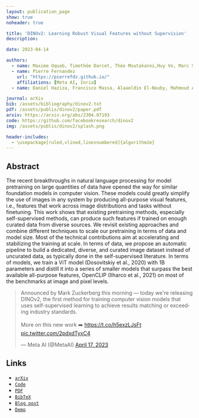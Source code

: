 ```yaml
---
layout: publication_page
show: true
noheader: true

title: 'DINOv2: Learning Robust Visual Features without Supervision'
description: 

date: 2023-04-14

authors:
  - name: Maxime Oquab, Timothée Darcet, Théo Moutakanni,Huy Vo, Marc Szafraniec, Vasil Khalidov
  - name: Pierre Fernandez
    url: "https://pierrefdz.github.io/"
    affiliations: [Meta AI, Inria]
  - name: Daniel Haziza, Francisco Massa, Alaaeldin El-Nouby, Mahmoud Assran, Nicolas Ballas, Wojciech Galuba, Russell Howes, Po-Yao Huang, Shang-Wen Li, Ishan Misra, Michael Rabbat, Vasu Sharma, Gabriel Synnaeve, Hu Xu, Hervé Jegou, Julien Mairal, Patrick Labatut, Armand Joulin, Piotr Bojanowski

journal: arXiv
bib: /assets/bibliography/dinov2.txt
pdf: /assets/publis/dinov2/paper.pdf 
arxiv: https://arxiv.org/abs/2304.07193
code: https://github.com/facebookresearch/dinov2
img: /assets/publis/dinov2/splash.png

header-includes:
  - \usepackage[ruled,vlined,linesnumbered]{algorithm2e}
---
```


## Abstract

The recent breakthroughs in natural language processing for model pretraining on large quantities of data have opened the way for similar foundation models in computer vision. These models could greatly simplify the use of images in any system by producing all-purpose visual features, i.e., features that work across image distributions and tasks without finetuning. This work shows that existing pretraining methods, especially self-supervised methods, can produce such features if trained on enough curated data from diverse sources. We revisit existing approaches and combine different techniques to scale our pretraining in terms of data and model size. Most of the technical contributions aim at accelerating and stabilizing the training at scale. In terms of data, we propose an automatic pipeline to build a dedicated, diverse, and curated image dataset instead of uncurated data, as typically done in the self-supervised literature. In terms of models, we train a ViT model (Dosovitskiy et al., 2020) with 1B parameters and distill it into a series of smaller models that surpass the best available all-purpose features, OpenCLIP (Ilharco et al., 2021) on most of the benchmarks at image and pixel levels.

<blockquote class="twitter-tweet"><p lang="en" dir="ltr">Announced by Mark Zuckerberg this morning — today we&#39;re releasing DINOv2, the first method for training computer vision models that uses self-supervised learning to achieve results matching or exceeding industry standards.<br><br>More on this new work ➡️ <a href="https://t.co/h5exzLJsFt">https://t.co/h5exzLJsFt</a> <a href="https://t.co/2pdxdTyxC4">pic.twitter.com/2pdxdTyxC4</a></p>&mdash; Meta AI (@MetaAI) <a href="https://twitter.com/MetaAI/status/1648038974290808836?ref_src=twsrc%5Etfw">April 17, 2023</a></blockquote> <script async src="https://platform.twitter.com/widgets.js" charset="utf-8"></script>

## Links

- [`arXiv`]({{page.arxiv}})
- [`Code`]({{page.code}})
- [`PDF`]({{page.pdf}})
- [`BibTeX`]({{page.bib}})
- [`Blog post`](https://ai.facebook.com/blog/dino-v2-computer-vision-self-supervised-learning/)
- [`Demo`](https://dinov2.metademolab.com/)
